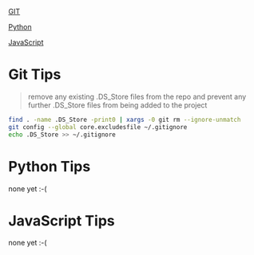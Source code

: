 [GIT](#git-tips)

[Python](#python-tips)

[JavaScript](#javascript-tips)


# Git Tips

 > remove any existing .DS_Store files from the repo and prevent any further .DS_Store files from being added to the project

```bash
find . -name .DS_Store -print0 | xargs -0 git rm --ignore-unmatch
git config --global core.excludesfile ~/.gitignore
echo .DS_Store >> ~/.gitignore
```

# Python Tips

none yet :-(

# JavaScript Tips

none yet :-(
